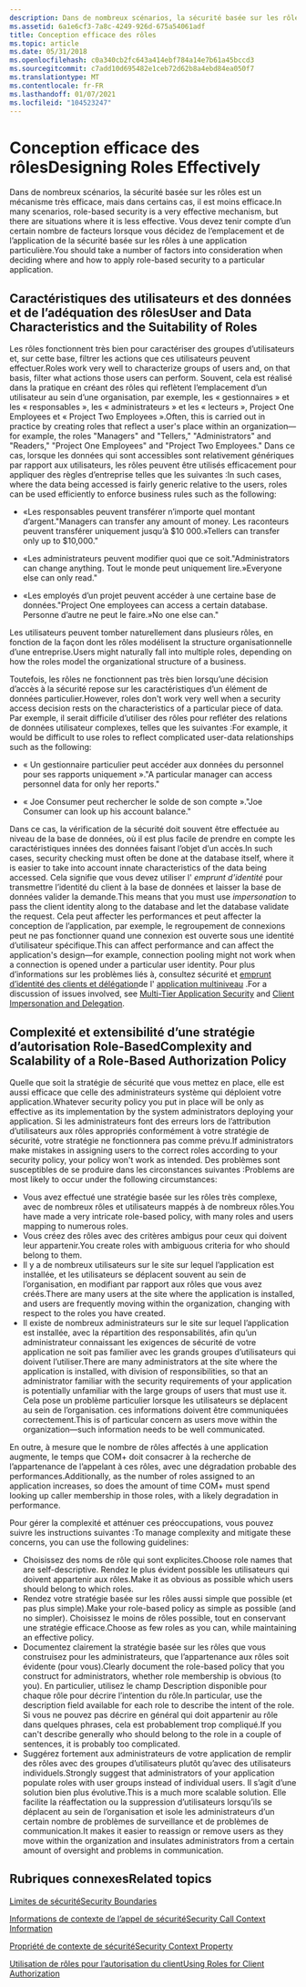```yaml
---
description: Dans de nombreux scénarios, la sécurité basée sur les rôles est un mécanisme très efficace, mais dans certains cas, il est moins efficace.
ms.assetid: 6a1e6cf3-7a8c-4249-926d-675a54061adf
title: Conception efficace des rôles
ms.topic: article
ms.date: 05/31/2018
ms.openlocfilehash: c0a340cb2fc643a414ebf784a14e7b61a45bccd3
ms.sourcegitcommit: c7add10d695482e1ceb72d62b8a4ebd84ea050f7
ms.translationtype: MT
ms.contentlocale: fr-FR
ms.lasthandoff: 01/07/2021
ms.locfileid: "104523247"
---
```

# <a name="designing-roles-effectively"></a><span data-ttu-id="6e512-103">Conception efficace des rôles</span><span class="sxs-lookup"><span data-stu-id="6e512-103">Designing Roles Effectively</span></span>

<span data-ttu-id="6e512-104">Dans de nombreux scénarios, la sécurité basée sur les rôles est un mécanisme très efficace, mais dans certains cas, il est moins efficace.</span><span class="sxs-lookup"><span data-stu-id="6e512-104">In many scenarios, role-based security is a very effective mechanism, but there are situations where it is less effective.</span></span> <span data-ttu-id="6e512-105">Vous devez tenir compte d’un certain nombre de facteurs lorsque vous décidez de l’emplacement et de l’application de la sécurité basée sur les rôles à une application particulière.</span><span class="sxs-lookup"><span data-stu-id="6e512-105">You should take a number of factors into consideration when deciding where and how to apply role-based security to a particular application.</span></span>

## <a name="user-and-data-characteristics-and-the-suitability-of-roles"></a><span data-ttu-id="6e512-106">Caractéristiques des utilisateurs et des données et de l’adéquation des rôles</span><span class="sxs-lookup"><span data-stu-id="6e512-106">User and Data Characteristics and the Suitability of Roles</span></span>

<span data-ttu-id="6e512-107">Les rôles fonctionnent très bien pour caractériser des groupes d’utilisateurs et, sur cette base, filtrer les actions que ces utilisateurs peuvent effectuer.</span><span class="sxs-lookup"><span data-stu-id="6e512-107">Roles work very well to characterize groups of users and, on that basis, filter what actions those users can perform.</span></span> <span data-ttu-id="6e512-108">Souvent, cela est réalisé dans la pratique en créant des rôles qui reflètent l’emplacement d’un utilisateur au sein d’une organisation, par exemple, les « gestionnaires » et les « responsables », les « administrateurs » et les « lecteurs », Project One Employees et « Project Two Employees ».</span><span class="sxs-lookup"><span data-stu-id="6e512-108">Often, this is carried out in practice by creating roles that reflect a user's place within an organization—for example, the roles "Managers" and "Tellers," "Administrators" and "Readers," "Project One Employees" and "Project Two Employees."</span></span> <span data-ttu-id="6e512-109">Dans ce cas, lorsque les données qui sont accessibles sont relativement génériques par rapport aux utilisateurs, les rôles peuvent être utilisés efficacement pour appliquer des règles d’entreprise telles que les suivantes :</span><span class="sxs-lookup"><span data-stu-id="6e512-109">In such cases, where the data being accessed is fairly generic relative to the users, roles can be used efficiently to enforce business rules such as the following:</span></span>

-   <span data-ttu-id="6e512-110">«Les responsables peuvent transférer n’importe quel montant d’argent.</span><span class="sxs-lookup"><span data-stu-id="6e512-110">"Managers can transfer any amount of money.</span></span> <span data-ttu-id="6e512-111">Les raconteurs peuvent transférer uniquement jusqu’à $10 000.»</span><span class="sxs-lookup"><span data-stu-id="6e512-111">Tellers can transfer only up to $10,000."</span></span>

-   <span data-ttu-id="6e512-112">«Les administrateurs peuvent modifier quoi que ce soit.</span><span class="sxs-lookup"><span data-stu-id="6e512-112">"Administrators can change anything.</span></span> <span data-ttu-id="6e512-113">Tout le monde peut uniquement lire.»</span><span class="sxs-lookup"><span data-stu-id="6e512-113">Everyone else can only read."</span></span>

-   <span data-ttu-id="6e512-114">«Les employés d’un projet peuvent accéder à une certaine base de données.</span><span class="sxs-lookup"><span data-stu-id="6e512-114">"Project One employees can access a certain database.</span></span> <span data-ttu-id="6e512-115">Personne d’autre ne peut le faire.»</span><span class="sxs-lookup"><span data-stu-id="6e512-115">No one else can."</span></span>

<span data-ttu-id="6e512-116">Les utilisateurs peuvent tomber naturellement dans plusieurs rôles, en fonction de la façon dont les rôles modélisent la structure organisationnelle d’une entreprise.</span><span class="sxs-lookup"><span data-stu-id="6e512-116">Users might naturally fall into multiple roles, depending on how the roles model the organizational structure of a business.</span></span>

<span data-ttu-id="6e512-117">Toutefois, les rôles ne fonctionnent pas très bien lorsqu’une décision d’accès à la sécurité repose sur les caractéristiques d’un élément de données particulier.</span><span class="sxs-lookup"><span data-stu-id="6e512-117">However, roles don't work very well when a security access decision rests on the characteristics of a particular piece of data.</span></span> <span data-ttu-id="6e512-118">Par exemple, il serait difficile d’utiliser des rôles pour refléter des relations de données utilisateur complexes, telles que les suivantes :</span><span class="sxs-lookup"><span data-stu-id="6e512-118">For example, it would be difficult to use roles to reflect complicated user-data relationships such as the following:</span></span>

-   <span data-ttu-id="6e512-119">« Un gestionnaire particulier peut accéder aux données du personnel pour ses rapports uniquement ».</span><span class="sxs-lookup"><span data-stu-id="6e512-119">"A particular manager can access personnel data for only her reports."</span></span>

-   <span data-ttu-id="6e512-120">« Joe Consumer peut rechercher le solde de son compte ».</span><span class="sxs-lookup"><span data-stu-id="6e512-120">"Joe Consumer can look up his account balance."</span></span>

<span data-ttu-id="6e512-121">Dans ce cas, la vérification de la sécurité doit souvent être effectuée au niveau de la base de données, où il est plus facile de prendre en compte les caractéristiques innées des données faisant l’objet d’un accès.</span><span class="sxs-lookup"><span data-stu-id="6e512-121">In such cases, security checking must often be done at the database itself, where it is easier to take into account innate characteristics of the data being accessed.</span></span> <span data-ttu-id="6e512-122">Cela signifie que vous devez utiliser l' *emprunt d’identité* pour transmettre l’identité du client à la base de données et laisser la base de données valider la demande.</span><span class="sxs-lookup"><span data-stu-id="6e512-122">This means that you must use *impersonation* to pass the client identity along to the database and let the database validate the request.</span></span> <span data-ttu-id="6e512-123">Cela peut affecter les performances et peut affecter la conception de l’application, par exemple, le regroupement de connexions peut ne pas fonctionner quand une connexion est ouverte sous une identité d’utilisateur spécifique.</span><span class="sxs-lookup"><span data-stu-id="6e512-123">This can affect performance and can affect the application's design—for example, connection pooling might not work when a connection is opened under a particular user identity.</span></span> <span data-ttu-id="6e512-124">Pour plus d’informations sur les problèmes liés à, consultez sécurité et [emprunt d’identité des clients et délégation](client-impersonation-and-delegation.md)de l' [application multiniveau](multi-tier-application-security.md) .</span><span class="sxs-lookup"><span data-stu-id="6e512-124">For a discussion of issues involved, see [Multi-Tier Application Security](multi-tier-application-security.md) and [Client Impersonation and Delegation](client-impersonation-and-delegation.md).</span></span>

## <a name="complexity-and-scalability-of-a-role-based-authorization-policy"></a><span data-ttu-id="6e512-125">Complexité et extensibilité d’une stratégie d’autorisation Role-Based</span><span class="sxs-lookup"><span data-stu-id="6e512-125">Complexity and Scalability of a Role-Based Authorization Policy</span></span>

<span data-ttu-id="6e512-126">Quelle que soit la stratégie de sécurité que vous mettez en place, elle est aussi efficace que celle des administrateurs système qui déploient votre application.</span><span class="sxs-lookup"><span data-stu-id="6e512-126">Whatever security policy you put in place will be only as effective as its implementation by the system administrators deploying your application.</span></span> <span data-ttu-id="6e512-127">Si les administrateurs font des erreurs lors de l’attribution d’utilisateurs aux rôles appropriés conformément à votre stratégie de sécurité, votre stratégie ne fonctionnera pas comme prévu.</span><span class="sxs-lookup"><span data-stu-id="6e512-127">If administrators make mistakes in assigning users to the correct roles according to your security policy, your policy won't work as intended.</span></span> <span data-ttu-id="6e512-128">Des problèmes sont susceptibles de se produire dans les circonstances suivantes :</span><span class="sxs-lookup"><span data-stu-id="6e512-128">Problems are most likely to occur under the following circumstances:</span></span>

-   <span data-ttu-id="6e512-129">Vous avez effectué une stratégie basée sur les rôles très complexe, avec de nombreux rôles et utilisateurs mappés à de nombreux rôles.</span><span class="sxs-lookup"><span data-stu-id="6e512-129">You have made a very intricate role-based policy, with many roles and users mapping to numerous roles.</span></span>
-   <span data-ttu-id="6e512-130">Vous créez des rôles avec des critères ambigus pour ceux qui doivent leur appartenir.</span><span class="sxs-lookup"><span data-stu-id="6e512-130">You create roles with ambiguous criteria for who should belong to them.</span></span>
-   <span data-ttu-id="6e512-131">Il y a de nombreux utilisateurs sur le site sur lequel l’application est installée, et les utilisateurs se déplacent souvent au sein de l’organisation, en modifiant par rapport aux rôles que vous avez créés.</span><span class="sxs-lookup"><span data-stu-id="6e512-131">There are many users at the site where the application is installed, and users are frequently moving within the organization, changing with respect to the roles you have created.</span></span>
-   <span data-ttu-id="6e512-132">Il existe de nombreux administrateurs sur le site sur lequel l’application est installée, avec la répartition des responsabilités, afin qu’un administrateur connaissant les exigences de sécurité de votre application ne soit pas familier avec les grands groupes d’utilisateurs qui doivent l’utiliser.</span><span class="sxs-lookup"><span data-stu-id="6e512-132">There are many administrators at the site where the application is installed, with division of responsibilities, so that an administrator familiar with the security requirements of your application is potentially unfamiliar with the large groups of users that must use it.</span></span> <span data-ttu-id="6e512-133">Cela pose un problème particulier lorsque les utilisateurs se déplacent au sein de l’organisation. ces informations doivent être communiquées correctement.</span><span class="sxs-lookup"><span data-stu-id="6e512-133">This is of particular concern as users move within the organization—such information needs to be well communicated.</span></span>

<span data-ttu-id="6e512-134">En outre, à mesure que le nombre de rôles affectés à une application augmente, le temps que COM+ doit consacrer à la recherche de l’appartenance de l’appelant à ces rôles, avec une dégradation probable des performances.</span><span class="sxs-lookup"><span data-stu-id="6e512-134">Additionally, as the number of roles assigned to an application increases, so does the amount of time COM+ must spend looking up caller membership in those roles, with a likely degradation in performance.</span></span>

<span data-ttu-id="6e512-135">Pour gérer la complexité et atténuer ces préoccupations, vous pouvez suivre les instructions suivantes :</span><span class="sxs-lookup"><span data-stu-id="6e512-135">To manage complexity and mitigate these concerns, you can use the following guidelines:</span></span>

-   <span data-ttu-id="6e512-136">Choisissez des noms de rôle qui sont explicites.</span><span class="sxs-lookup"><span data-stu-id="6e512-136">Choose role names that are self-descriptive.</span></span> <span data-ttu-id="6e512-137">Rendez le plus évident possible les utilisateurs qui doivent appartenir aux rôles.</span><span class="sxs-lookup"><span data-stu-id="6e512-137">Make it as obvious as possible which users should belong to which roles.</span></span>
-   <span data-ttu-id="6e512-138">Rendez votre stratégie basée sur les rôles aussi simple que possible (et pas plus simple).</span><span class="sxs-lookup"><span data-stu-id="6e512-138">Make your role-based policy as simple as possible (and no simpler).</span></span> <span data-ttu-id="6e512-139">Choisissez le moins de rôles possible, tout en conservant une stratégie efficace.</span><span class="sxs-lookup"><span data-stu-id="6e512-139">Choose as few roles as you can, while maintaining an effective policy.</span></span>
-   <span data-ttu-id="6e512-140">Documentez clairement la stratégie basée sur les rôles que vous construisez pour les administrateurs, que l’appartenance aux rôles soit évidente (pour vous).</span><span class="sxs-lookup"><span data-stu-id="6e512-140">Clearly document the role-based policy that you construct for administrators, whether role membership is obvious (to you).</span></span> <span data-ttu-id="6e512-141">En particulier, utilisez le champ Description disponible pour chaque rôle pour décrire l’intention du rôle.</span><span class="sxs-lookup"><span data-stu-id="6e512-141">In particular, use the description field available for each role to describe the intent of the role.</span></span> <span data-ttu-id="6e512-142">Si vous ne pouvez pas décrire en général qui doit appartenir au rôle dans quelques phrases, cela est probablement trop compliqué.</span><span class="sxs-lookup"><span data-stu-id="6e512-142">If you can't describe generally who should belong to the role in a couple of sentences, it is probably too complicated.</span></span>
-   <span data-ttu-id="6e512-143">Suggérez fortement aux administrateurs de votre application de remplir des rôles avec des groupes d’utilisateurs plutôt qu’avec des utilisateurs individuels.</span><span class="sxs-lookup"><span data-stu-id="6e512-143">Strongly suggest that administrators of your application populate roles with user groups instead of individual users.</span></span> <span data-ttu-id="6e512-144">Il s’agit d’une solution bien plus évolutive.</span><span class="sxs-lookup"><span data-stu-id="6e512-144">This is a much more scalable solution.</span></span> <span data-ttu-id="6e512-145">Elle facilite la réaffectation ou la suppression d’utilisateurs lorsqu’ils se déplacent au sein de l’organisation et isole les administrateurs d’un certain nombre de problèmes de surveillance et de problèmes de communication.</span><span class="sxs-lookup"><span data-stu-id="6e512-145">It makes it easier to reassign or remove users as they move within the organization and insulates administrators from a certain amount of oversight and problems in communication.</span></span>

## <a name="related-topics"></a><span data-ttu-id="6e512-146">Rubriques connexes</span><span class="sxs-lookup"><span data-stu-id="6e512-146">Related topics</span></span>

<dl> <dt>

[<span data-ttu-id="6e512-147">Limites de sécurité</span><span class="sxs-lookup"><span data-stu-id="6e512-147">Security Boundaries</span></span>](security-boundaries.md)
</dt> <dt>

[<span data-ttu-id="6e512-148">Informations de contexte de l’appel de sécurité</span><span class="sxs-lookup"><span data-stu-id="6e512-148">Security Call Context Information</span></span>](security-call-context-information.md)
</dt> <dt>

[<span data-ttu-id="6e512-149">Propriété de contexte de sécurité</span><span class="sxs-lookup"><span data-stu-id="6e512-149">Security Context Property</span></span>](security-context-property.md)
</dt> <dt>

[<span data-ttu-id="6e512-150">Utilisation de rôles pour l’autorisation du client</span><span class="sxs-lookup"><span data-stu-id="6e512-150">Using Roles for Client Authorization</span></span>](using-roles-for-client-authorization.md)
</dt> </dl>

 

 



